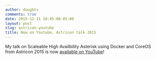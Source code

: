 ```yaml
---
author: dougbtv
comments: true
date: 2015-12-11 10:45:00-05:00
layout: post
slug: astricon-youtube
title: Now on Youtube, Astricon talk 2015
---
```


My talk on Scaleable High Availbility Asterisk using Docker and CoreOS from Astricon 2015 is now [available on YouTube](https://www.youtube.com/watch?v=dyVB6yWtv0I&list=PLighc-2vlRgT3sWvW0RL7qyD2THenFIfZ&index=30)!

